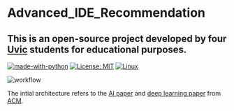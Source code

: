 # Advanced_IDE_Recommendation
## This is an open-source project developed by four [Uvic](https://www.uvic.ca/) students for educational purposes.
[![made-with-python](https://img.shields.io/badge/Made%20with-Python-1f425f.svg)](https://www.python.org/)  [![License: MIT](https://img.shields.io/badge/License-MIT-yellow.svg)](https://opensource.org/licenses/MIT)  [![Linux](https://svgshare.com/i/Zhy.svg)](https://www.linux.org/)

![workflow](https://github.com/RoyLQ/Advanced_IDE_Recommendation/blob/roy/SENG480B.png)

The intial architecture refers to the [AI paper](https://dl.acm.org/doi/pdf/10.1145/3292500.3330699) and [deep learning paper](https://dl.acm.org/doi/10.1145/3386164.3389083) from [ACM](https://dl.acm.org/).